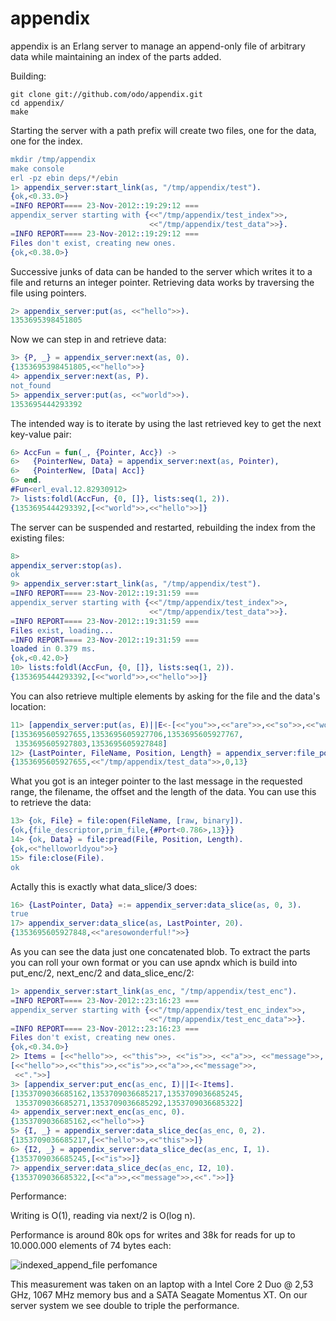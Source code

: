 # appendix

appendix is an Erlang server to manage an append-only file of arbitrary data while maintaining an index of the parts added.

Building:
```
git clone git://github.com/odo/appendix.git
cd appendix/
make
```
Starting the server with a path prefix will create two files, one for the data, one for the index.
```erlang
mkdir /tmp/appendix
make console
erl -pz ebin deps/*/ebin
1> appendix_server:start_link(as, "/tmp/appendix/test").
{ok,<0.33.0>}
=INFO REPORT==== 23-Nov-2012::19:29:12 ===
appendix_server starting with {<<"/tmp/appendix/test_index">>,
                               <<"/tmp/appendix/test_data">>}.
=INFO REPORT==== 23-Nov-2012::19:29:12 ===
Files don't exist, creating new ones.
{ok,<0.38.0>}
```
Successive junks of data can be handed to the server which writes it to a file and returns an integer pointer.
Retrieving data works by traversing the file using pointers.

```erlang
2> appendix_server:put(as, <<"hello">>).
1353695398451805
```
Now we can step in and retrieve data:
```erlang
3> {P, _} = appendix_server:next(as, 0).
{1353695398451805,<<"hello">>}
4> appendix_server:next(as, P).
not_found
5> appendix_server:put(as, <<"world">>).
1353695444293392
```
The intended way is to iterate by using the last retrieved key to get the next key-value pair:
```erlang
6> AccFun = fun(_, {Pointer, Acc}) ->
6>   {PointerNew, Data} = appendix_server:next(as, Pointer),
6>   {PointerNew, [Data| Acc]}
6> end.
#Fun<erl_eval.12.82930912>
7> lists:foldl(AccFun, {0, []}, lists:seq(1, 2)).
{1353695444293392,[<<"world">>,<<"hello">>]}
```
The server can be suspended and restarted, rebuilding the index from the existing files:
```erlang
8> 
appendix_server:stop(as).
ok
9> appendix_server:start_link(as, "/tmp/appendix/test").
=INFO REPORT==== 23-Nov-2012::19:31:59 ===
appendix_server starting with {<<"/tmp/appendix/test_index">>,
                               <<"/tmp/appendix/test_data">>}.
=INFO REPORT==== 23-Nov-2012::19:31:59 ===
Files exist, loading...
=INFO REPORT==== 23-Nov-2012::19:31:59 ===
loaded in 0.379 ms.
{ok,<0.42.0>}
10> lists:foldl(AccFun, {0, []}, lists:seq(1, 2)).
{1353695444293392,[<<"world">>,<<"hello">>]}
```

You can also retrieve multiple elements by asking for the file and the data's location:
```erlang
11> [appendix_server:put(as, E)||E<-[<<"you">>,<<"are">>,<<"so">>,<<"wonderful">>,<<"!">>]].
[1353695605927655,1353695605927706,1353695605927767,
 1353695605927803,1353695605927848]
12> {LastPointer, FileName, Position, Length} = appendix_server:file_pointer(as, 0, 3).
{1353695605927655,<<"/tmp/appendix/test_data">>,0,13}
```

What you got is an integer pointer to the last message in the requested range, the filename, the offset and the length of the data.
You can use this to retrieve the data:

```erlang
13> {ok, File} = file:open(FileName, [raw, binary]).
{ok,{file_descriptor,prim_file,{#Port<0.786>,13}}}
14> {ok, Data} = file:pread(File, Position, Length).
{ok,<<"helloworldyou">>}
15> file:close(File).
ok
```

Actally this is exactly what data_slice/3 does:
```erlang
16> {LastPointer, Data} =:= appendix_server:data_slice(as, 0, 3).
true
17> appendix_server:data_slice(as, LastPointer, 20).
{1353695605927848,<<"aresowonderful!">>}
```

As you can see the data just one concatenated blob.
To extract the parts you can roll your own format or you can use apndx which is build into put_enc/2, next_enc/2 and data_slice_enc/2:

```erlang
1> appendix_server:start_link(as_enc, "/tmp/appendix/test_enc").
=INFO REPORT==== 23-Nov-2012::23:16:23 ===
appendix_server starting with {<<"/tmp/appendix/test_enc_index">>,
                               <<"/tmp/appendix/test_enc_data">>}.
=INFO REPORT==== 23-Nov-2012::23:16:23 ===
Files don't exist, creating new ones.
{ok,<0.34.0>}
2> Items = [<<"hello">>, <<"this">>, <<"is">>, <<"a">>, <<"message">>, <<".">>].
[<<"hello">>,<<"this">>,<<"is">>,<<"a">>,<<"message">>,
 <<".">>]
3> [appendix_server:put_enc(as_enc, I)||I<-Items].
[1353709036685162,1353709036685217,1353709036685245,
 1353709036685271,1353709036685292,1353709036685322]
4> appendix_server:next_enc(as_enc, 0).
{1353709036685162,<<"hello">>}
5> {I, _} = appendix_server:data_slice_dec(as_enc, 0, 2). 
{1353709036685217,[<<"hello">>,<<"this">>]}
6> {I2, _} = appendix_server:data_slice_dec(as_enc, I, 1).      
{1353709036685245,[<<"is">>]}
7> appendix_server:data_slice_dec(as_enc, I2, 10).          
{1353709036685322,[<<"a">>,<<"message">>,<<".">>]}
```

Performance:

Writing is O(1), reading via next/2 is O(log n).

Performance is around 80k ops for writes and 38k for reads for up to 10.000.000 elements of 74 bytes each:

![indexed_append_file perfomance](https://raw.github.com/odo/appendix/master/private/perf.png "indexed_append_file perfomance")

This measurement was taken on an laptop with a Intel Core 2 Duo @ 2,53 GHz, 1067 MHz memory bus and a SATA Seagate Momentus XT.
On our server system we see double to triple the performance.